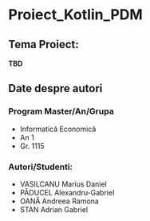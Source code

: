 # Proiect_Kotlin_PDM
## Tema Proiect:
__TBD__

## Date despre autori

### Program Master/An/Grupa
- Informatică Economică
- An 1
- Gr. 1115

### Autori/Studenti:
- VASILCANU Marius Daniel
- PĂDUCEL Alexandru-Gabriel
- OANĂ Andreea Ramona
- STAN Adrian Gabriel
